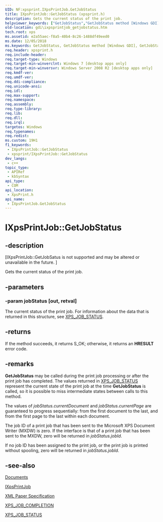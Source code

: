 ```yaml
---
UID: NF:xpsprint.IXpsPrintJob.GetJobStatus
title: IXpsPrintJob::GetJobStatus (xpsprint.h)
description: Gets the current status of the print job.
helpviewer_keywords: ["GetJobStatus","GetJobStatus method [Windows GDI]","GetJobStatus method [Windows GDI]","IXpsPrintJob interface","IXpsPrintJob interface [Windows GDI]","GetJobStatus method","IXpsPrintJob.GetJobStatus","IXpsPrintJob::GetJobStatus","gdi.ixpsprintjob_getjobstatus","xpsprint/IXpsPrintJob::GetJobStatus"]
old-location: gdi\ixpsprintjob_getjobstatus.htm
tech.root: xps
ms.assetid: e2a55aec-f8a5-40b4-8c26-1488df49eed0
ms.date: 12/05/2018
ms.keywords: GetJobStatus, GetJobStatus method [Windows GDI], GetJobStatus method [Windows GDI],IXpsPrintJob interface, IXpsPrintJob interface [Windows GDI],GetJobStatus method, IXpsPrintJob.GetJobStatus, IXpsPrintJob::GetJobStatus, gdi.ixpsprintjob_getjobstatus, xpsprint/IXpsPrintJob::GetJobStatus
req.header: xpsprint.h
req.include-header: 
req.target-type: Windows
req.target-min-winverclnt: Windows 7 [desktop apps only]
req.target-min-winversvr: Windows Server 2008 R2 [desktop apps only]
req.kmdf-ver: 
req.umdf-ver: 
req.ddi-compliance: 
req.unicode-ansi: 
req.idl: 
req.max-support: 
req.namespace: 
req.assembly: 
req.type-library: 
req.lib: 
req.dll: 
req.irql: 
targetos: Windows
req.typenames: 
req.redist: 
ms.custom: 19H1
f1_keywords:
 - IXpsPrintJob::GetJobStatus
 - xpsprint/IXpsPrintJob::GetJobStatus
dev_langs:
 - c++
topic_type:
 - APIRef
 - kbSyntax
api_type:
 - COM
api_location:
 - XpsPrint.h
api_name:
 - IXpsPrintJob.GetJobStatus
---
```


# IXpsPrintJob::GetJobStatus


## -description

<p class="CCE_Message">[IXpsPrintJob::GetJobSatus is not supported and may be altered or unavailable in the future. ]

Gets the current status of the print job.

## -parameters

### -param jobStatus [out, retval]

The current status of the print job. For information about the data that is returned in this structure, see <a href="/windows/win32/api/xpsprint/ns-xpsprint-xps_job_status">XPS_JOB_STATUS</a>.

## -returns

If the method succeeds, it returns S_OK; otherwise, it returns an <b>HRESULT</b> error code.

## -remarks

<b>GetJobStatus</b> may be called during the print job processing or after the print job has completed. The values returned in <a href="/windows/win32/api/xpsprint/ns-xpsprint-xps_job_status">XPS_JOB_STATUS</a> represent   the current state of the print job at the time <b>GetJobStatus</b> is called, so it is possible to miss intermediate states between calls to this method.

The values of <i>jobStatus.currentDocument</i> and <i>jobStatus.currentPage</i> are guaranteed to progress sequentially: from the first document to the last,  and  from the first page to the last within each document.

The job ID of a print job that has been  sent to the Microsoft XPS Document Writer (MXDW) is zero. If the interface is that of a print job that has been sent to the MXDW,  zero will be returned in <i>jobStatus.jobId</i>.

If no job ID has been assigned to the print job, or the print job is printed without spooling, zero will be returned in <i>jobStatus.jobId</i>.

## -see-also

<a href="/previous-versions/windows/desktop/dd316975(v=vs.85)">Documents</a>



<a href="/windows/desktop/api/xpsprint/nn-xpsprint-ixpsprintjob">IXpsPrintJob</a>



<a href="https://en.wikipedia.org/wiki/Open_XML_Paper_Specification">XML Paper Specification</a>



<a href="/windows/win32/api/xpsprint/ne-xpsprint-xps_job_completion">XPS_JOB_COMPLETION</a>



<a href="/windows/win32/api/xpsprint/ns-xpsprint-xps_job_status">XPS_JOB_STATUS</a>